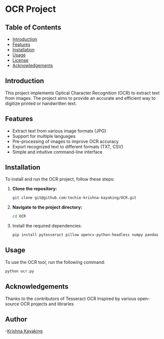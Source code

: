 # OCR Project

## Table of Contents
- [Introduction](#introduction)
- [Features](#features)
- [Installation](#installation)
- [Usage](#usage)
- [License](#license)
- [Acknowledgements](#acknowledgements)

## Introduction
This project implements Optical Character Recognition (OCR) to extract text from images. The project aims to provide an accurate and efficient way to digitize printed or handwritten text.

## Features
- Extract text from various image formats (JPG)
- Support for multiple languages
- Pre-processing of images to improve OCR accuracy
- Export recognized text to different formats (TXT, CSV)
- Simple and intuitive command-line interface

## Installation
To install and run the OCR project, follow these steps:

1. **Clone the repository:**
   ```sh
   git clone git@github.com:techie-krishna-kayaking/OCR.git

2. **Navigate to the project directory:**
   ```sh
   cd OCR
   
4. Install the required dependencies:
   ```sh
   pip install pytesseract pillow opencv-python-headless numpy pandas pymupdf


## Usage
To use the OCR tool, run the following command:
   ```sh
   python ocr.py
   ```

## Acknowledgements
Thanks to the contributors of Tesseract OCR
Inspired by various open-source OCR projects and libraries

## Author
-[Krishna Kayaking](https://github.com/techie-krishna-kayaking)

